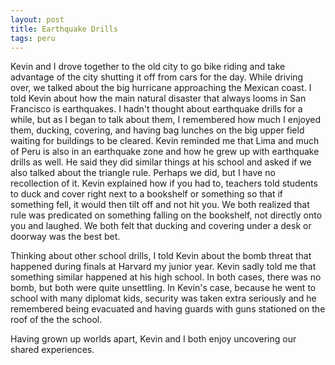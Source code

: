 ```yaml
---
layout: post
title: Earthquake Drills
tags: peru
---
```

Kevin and I drove together to the old city to go bike riding and take advantage of the city shutting it off from cars for the day. While driving over, we talked about the big hurricane approaching the Mexican coast. I told Kevin about how the main natural disaster that always looms in San Francisco is earthquakes. I hadn't thought about earthquake drills for a while, but as I began to talk about them, I remembered how much I enjoyed them, ducking, covering, and having bag lunches on the big upper field waiting for buildings to be cleared. Kevin reminded me that Lima and much of Peru is also in an earthquake zone and how he grew up with earthquake drills as well. He said they did similar things at his school and asked if we also talked about the triangle rule. Perhaps we did, but I have no recollection of it. Kevin explained how if you had to, teachers told students to duck and cover right next to a bookshelf or something so that if something fell, it would then tilt off and not hit you. We both realized that rule was predicated on something falling on the bookshelf, not directly onto you and laughed. We both felt that ducking and covering under a desk or doorway was the best bet.

Thinking about other school drills, I told Kevin about the bomb threat that happened during finals at Harvard my junior year. Kevin sadly told me that something similar happened at his high school. In both cases, there was no bomb, but both were quite unsettling. In Kevin's case, because he went to school with many diplomat kids, security was taken extra seriously and he remembered being evacuated and having guards with guns stationed on the roof of the the school. 

Having grown up worlds apart, Kevin and I both enjoy uncovering our shared experiences.
